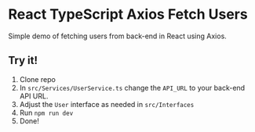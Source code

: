 # React TypeScript Axios Fetch Users
Simple demo of fetching users from back-end in React using Axios.

## Try it!
1. Clone repo
2. In `src/Services/UserService.ts` change the `API_URL` to your back-end API URL.
3. Adjust the `User` interface as needed in `src/Interfaces`
4. Run `npm run dev`
5. Done!